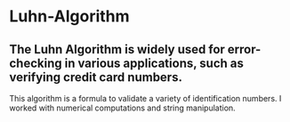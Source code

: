 # Luhn-Algorithm
## The Luhn Algorithm is widely used for error-checking in various applications, such as verifying credit card numbers.
 This algorithm is a formula to validate a variety of identification numbers. I worked with numerical computations and string manipulation.
